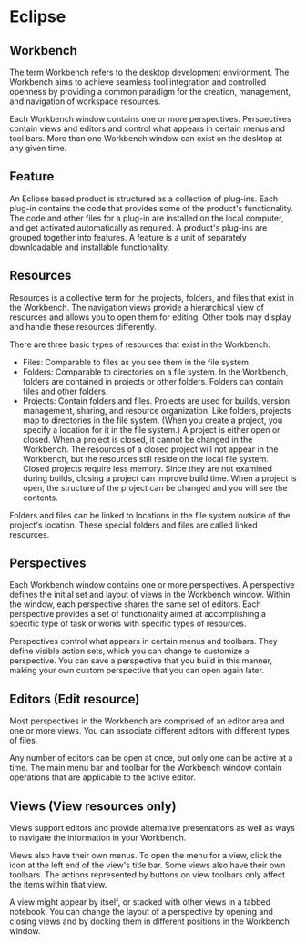 # Eclipse

## Workbench
The term Workbench refers to the desktop development environment. 
The Workbench aims to achieve seamless tool integration and controlled openness by providing a common 
paradigm for the creation, management, and navigation of workspace resources.

Each Workbench window contains one or more perspectives. Perspectives contain views and editors and control what 
appears in certain menus and tool bars. More than one Workbench window can exist on the desktop at any given time.

## Feature
An Eclipse based product is structured as a collection of plug-ins. Each plug-in contains the code that provides some of the product's functionality. 
The code and other files for a plug-in are installed on the local computer, and get activated automatically as required. A product's plug-ins are 
grouped together into features. A feature is a unit of separately downloadable and installable functionality.

## Resources
Resources is a collective term for the projects, folders, and files that exist in the Workbench. 
The navigation views provide a hierarchical view of resources and allows you to open them for editing. 
Other tools may display and handle these resources differently.

There are three basic types of resources that exist in the Workbench:
- Files: Comparable to files as you see them in the file system.
- Folders: Comparable to directories on a file system. In the Workbench, folders are contained in projects or other folders. Folders can contain files and other folders.
- Projects:  Contain folders and files. Projects are used for builds, version management, sharing, and resource organization. Like folders, projects map to directories in the file system. (When you create a project, you specify a location for it in the file system.)
A project is either open or closed. When a project is closed, it cannot be changed in the Workbench. The resources of a closed project will not appear in the Workbench, but the resources still reside on the local file system. Closed projects require less memory. Since they are not examined during builds, closing a project can improve build time.
When a project is open, the structure of the project can be changed and you will see the contents.

Folders and files can be linked to locations in the file system outside of the project's location. These special folders and files are called linked resources.

## Perspectives
Each Workbench window contains one or more perspectives. A perspective defines the initial set and layout of views in the Workbench window. 
Within the window, each perspective shares the same set of editors. Each perspective provides a set of functionality aimed at accomplishing 
a specific type of task or works with specific types of resources. 

Perspectives control what appears in certain menus and toolbars. They define visible action sets, which you can change to customize a perspective. 
You can save a perspective that you build in this manner, making your own custom perspective that you can open again later.

## Editors (Edit resource)
Most perspectives in the Workbench are comprised of an editor area and one or more views. You can associate different editors with different types of files. 

Any number of editors can be open at once, but only one can be active at a time. The main menu bar and toolbar for the Workbench window contain 
operations that are applicable to the active editor.

## Views (View resources only)
Views support editors and provide alternative presentations as well as ways to navigate the information in your Workbench. 

Views also have their own menus. To open the menu for a view, click the icon at the left end of the view's title bar. 
Some views also have their own toolbars. The actions represented by buttons on view toolbars only affect the items within that view.

A view might appear by itself, or stacked with other views in a tabbed notebook. You can change the layout of a perspective 
by opening and closing views and by docking them in different positions in the Workbench window.
